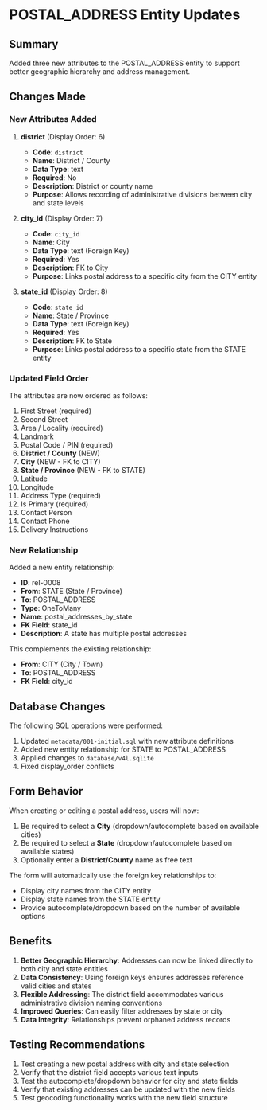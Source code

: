 # POSTAL_ADDRESS Entity Updates

## Summary
Added three new attributes to the POSTAL_ADDRESS entity to support better geographic hierarchy and address management.

## Changes Made

### New Attributes Added

1. **district** (Display Order: 6)
   - **Code**: `district`
   - **Name**: District / County
   - **Data Type**: text
   - **Required**: No
   - **Description**: District or county name
   - **Purpose**: Allows recording of administrative divisions between city and state levels

2. **city_id** (Display Order: 7)
   - **Code**: `city_id`
   - **Name**: City
   - **Data Type**: text (Foreign Key)
   - **Required**: Yes
   - **Description**: FK to City
   - **Purpose**: Links postal address to a specific city from the CITY entity

3. **state_id** (Display Order: 8)
   - **Code**: `state_id`
   - **Name**: State / Province
   - **Data Type**: text (Foreign Key)
   - **Required**: Yes
   - **Description**: FK to State
   - **Purpose**: Links postal address to a specific state from the STATE entity

### Updated Field Order

The attributes are now ordered as follows:
1. First Street (required)
2. Second Street
3. Area / Locality (required)
4. Landmark
5. Postal Code / PIN (required)
6. **District / County** (NEW)
7. **City** (NEW - FK to CITY)
8. **State / Province** (NEW - FK to STATE)
9. Latitude
10. Longitude
11. Address Type (required)
12. Is Primary (required)
13. Contact Person
14. Contact Phone
15. Delivery Instructions

### New Relationship

Added a new entity relationship:
- **ID**: rel-0008
- **From**: STATE (State / Province)
- **To**: POSTAL_ADDRESS
- **Type**: OneToMany
- **Name**: postal_addresses_by_state
- **FK Field**: state_id
- **Description**: A state has multiple postal addresses

This complements the existing relationship:
- **From**: CITY (City / Town)
- **To**: POSTAL_ADDRESS
- **FK Field**: city_id

## Database Changes

The following SQL operations were performed:
1. Updated `metadata/001-initial.sql` with new attribute definitions
2. Added new entity relationship for STATE to POSTAL_ADDRESS
3. Applied changes to `database/v4l.sqlite`
4. Fixed display_order conflicts

## Form Behavior

When creating or editing a postal address, users will now:
1. Be required to select a **City** (dropdown/autocomplete based on available cities)
2. Be required to select a **State** (dropdown/autocomplete based on available states)
3. Optionally enter a **District/County** name as free text

The form will automatically use the foreign key relationships to:
- Display city names from the CITY entity
- Display state names from the STATE entity
- Provide autocomplete/dropdown based on the number of available options

## Benefits

1. **Better Geographic Hierarchy**: Addresses can now be linked directly to both city and state entities
2. **Data Consistency**: Using foreign keys ensures addresses reference valid cities and states
3. **Flexible Addressing**: The district field accommodates various administrative division naming conventions
4. **Improved Queries**: Can easily filter addresses by state or city
5. **Data Integrity**: Relationships prevent orphaned address records

## Testing Recommendations

1. Test creating a new postal address with city and state selection
2. Verify that the district field accepts various text inputs
3. Test the autocomplete/dropdown behavior for city and state fields
4. Verify that existing addresses can be updated with the new fields
5. Test geocoding functionality works with the new field structure
